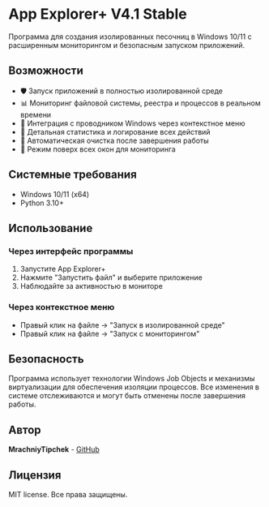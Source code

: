 # App Explorer+ V4.1 Stable

Программа для создания изолированных песочниц в Windows 10/11 с расширенным мониторингом и безопасным запуском приложений.

## Возможности

- 🛡️ Запуск приложений в полностью изолированной среде
- 📊 Мониторинг файловой системы, реестра и процессов в реальном времени
- 🎯 Интеграция с проводником Windows через контекстное меню
- 📝 Детальная статистика и логирование всех действий
- 🚀 Автоматическая очистка после завершения работы
- 📌 Режим поверх всех окон для мониторинга

## Системные требования

- Windows 10/11 (x64)
- Python 3.10+

## Использование

### Через интерфейс программы
1. Запустите App Explorer+
2. Нажмите "Запустить файл" и выберите приложение
3. Наблюдайте за активностью в мониторе

### Через контекстное меню
- Правый клик на файле → "Запуск в изолированной среде"
- Правый клик на файле → "Запуск с мониторингом"

## Безопасность

Программа использует технологии Windows Job Objects и механизмы виртуализации для обеспечения изоляции процессов. Все изменения в системе отслеживаются и могут быть отменены после завершения работы.

## Автор

**MrachniyTipchek** - [GitHub](https://github.com/MrachniyTipchek)

## Лицензия

MIT license. Все права защищены.
